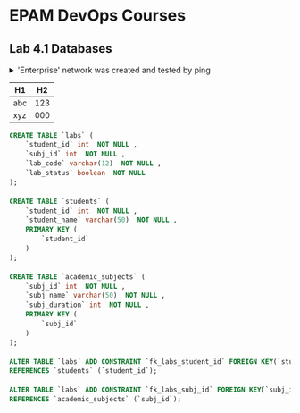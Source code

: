 <h1>EPAM DevOps Courses</h1>
<h2>Lab 4.1 Databases</h2>

<details><summary>'Enterprise' network was created and tested by ping</summary><br>
<img src=t4.1_db_schema.png></details>

|H1|H2|
|--|-|
|abc|123|
|xyz|000|


```sql
CREATE TABLE `labs` (
    `student_id` int  NOT NULL ,
    `subj_id` int  NOT NULL ,
    `lab_code` varchar(12)  NOT NULL ,
    `lab_status` boolean  NOT NULL 
);

CREATE TABLE `students` (
    `student_id` int  NOT NULL ,
    `student_name` varchar(50)  NOT NULL ,
    PRIMARY KEY (
        `student_id`
    )
);

CREATE TABLE `academic_subjects` (
    `subj_id` int  NOT NULL ,
    `subj_name` varchar(50)  NOT NULL ,
    `subj_duration` int  NOT NULL ,
    PRIMARY KEY (
        `subj_id`
    )
);

ALTER TABLE `labs` ADD CONSTRAINT `fk_labs_student_id` FOREIGN KEY(`student_id`)
REFERENCES `students` (`student_id`);

ALTER TABLE `labs` ADD CONSTRAINT `fk_labs_subj_id` FOREIGN KEY(`subj_id`)
REFERENCES `academic_subjects` (`subj_id`);
```
